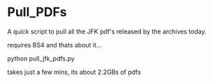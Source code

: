 # Pull_PDFs
A quick script to pull all the JFK pdf's released by the archives today.

requires BS4 and thats about it...

python pull_jfk_pdfs.py

takes just a few mins, its about 2.2GBs of pdfs
